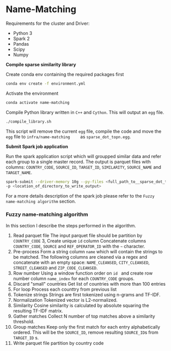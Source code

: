 # Name-Matching

Requirements for the cluster and Driver:

- Python 3
- Spark 2
- Pandas
- Scipy
- Numpy

**Compile sparse similarity library**

Create conda env containing the required packages first
```bash
conda env create -f environment.yml
```
Activate the environment
```bash
conda activate name-matching
```

Compile Python library written in `C++` and `Cython`. This will output an `egg`  file.
```bash
./compile_library.sh
```
This script will remove the current `egg` file, compile the code and move the `egg` file to `infra/name-matching	` as `sparse_dot_topn.egg`.


**Submit Spark job application**

Run the spark application script which will groupped similar data and refer each group to a single master record. The output is parquet files with columns:
`COUNTRY_CODE`, `SOURCE_ID`, `TARGET_ID`, `SIMILARITY`, `SOURCE_NAME` and `TARGET_NAME`.

```bash
spark-submit --driver-memory 10g --py-files <full_path_to__sparse_dot_topn.egg_file> <full_path_to__match_operators.py_file> -f <location_of_input_parquet_file>
-p <location_of_directory_to_write_output>
```
For a more details description of the spark job please refer to the `Fuzzy name-matching algorithm` section.

### Fuzzy name-matching algorithm

In this section I describe the steps performed in the algorithm.

1. Read parquet file
	The input parquet file should be partition by `COUNTRY_CODE`
3, Create unique `id` column
	Concatenate columns `COUNTRY_CODE`, `SOURCE` and `REF_OPERATOR_ID` with the `~` character.
2. Pre-process
	Form a string column `name` which will
    contain the strings to be matched. The following columns are cleaned via a regex and concatenate with an empty space: `NAME_CLEANSED`, `CITY_CLEANSED`, `STREET_CLEANSED` and `ZIP_CODE_CLEANSED`.
3. Row number
	Using a window function order on `id ` and create row number column `name_index` for each `COUNTRY_CODE` groups.
4. Discard "small" countries
	Get list of countries with more than 100 entries
5. For loop
	Process each counttry from previous list
6. Tokenize strings
	Strings are first tokenized using n-grams and TF-IDF.
7. Normalization
	Tokenized vector is L2-normalized.
8. Similarity
	Cosine similarity is calculated by absolute squaring the resulting TF-IDF matrix.
9. Gather matches
	Collect N number of top matches above a similarity threshold.
10. Group matches
	Keep only the first match for each entry alphabetically ordered. This will be the `SOURCE_ID`, remove resulting `SOURCE_ID`s from `TARGET_ID` s.
11. Write parquet file partition by country code
